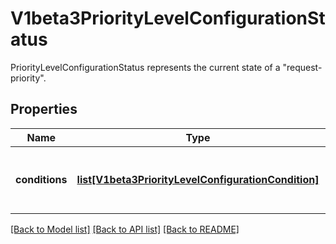 # V1beta3PriorityLevelConfigurationStatus

PriorityLevelConfigurationStatus represents the current state of a \"request-priority\".
## Properties
Name | Type | Description | Notes
------------ | ------------- | ------------- | -------------
**conditions** | [**list[V1beta3PriorityLevelConfigurationCondition]**](V1beta3PriorityLevelConfigurationCondition.md) | &#x60;conditions&#x60; is the current state of \&quot;request-priority\&quot;. | [optional] 

[[Back to Model list]](../README.md#documentation-for-models) [[Back to API list]](../README.md#documentation-for-api-endpoints) [[Back to README]](../README.md)



